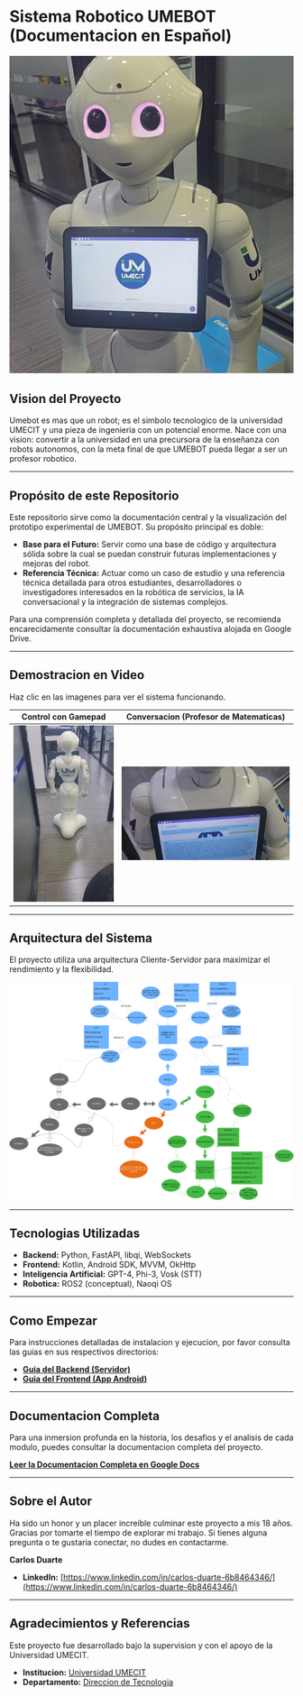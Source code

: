 # Sistema Robotico UMEBOT (Documentacion en Espaňol)

![UMEBOT en accion](docs/images/foto_principal_del_robot.jpg)

## Vision del Proyecto

Umebot es mas que un robot; es el simbolo tecnologico de la universidad UMECIT y una pieza de ingenieria con un potencial enorme. Nace con una vision: convertir a la universidad en una precursora de la enseňanza con robots autonomos, con la meta final de que UMEBOT pueda llegar a ser un profesor robotico.

---
## Propósito de este Repositorio

Este repositorio sirve como la documentación central y la visualización del prototipo experimental de UMEBOT. Su propósito principal es doble:

* **Base para el Futuro:** Servir como una base de código y arquitectura sólida sobre la cual se puedan construir futuras implementaciones y mejoras del robot.
* **Referencia Técnica:** Actuar como un caso de estudio y una referencia técnica detallada para otros estudiantes, desarrolladores o investigadores interesados en la robótica de servicios, la IA conversacional y la integración de sistemas complejos.

Para una comprensión completa y detallada del proyecto, se recomienda encarecidamente consultar la documentación exhaustiva alojada en Google Drive.

---
## Demostracion en Video

Haz clic en las imagenes para ver el sistema funcionando.

| Control con Gamepad | Conversacion (Profesor de Matematicas) |
| :---: | :---: |
| [![Video del Control Manual](docs/images/miniatura_video_gamepad.png)](https://drive.google.com/file/d/1SCz-Rw5Va8tBe2u_U8WqBJWZ08q9z7A2/view?usp=sharing) | [![Video de Conversacion con IA](docs/images/miniatura_video_profesor.png)](https://drive.google.com/file/d/1SKIK4_gZkM9lJPK7O4PzFqOCA9pbpwPc/view?usp=sharing) |

---

## Arquitectura del Sistema

El proyecto utiliza una arquitectura Cliente-Servidor para maximizar el rendimiento y la flexibilidad.

![Diagrama de Arquitectura](docs/images/UMEbotdrawio.png)

---

## Tecnologias Utilizadas

* **Backend:** Python, FastAPI, libqi, WebSockets
* **Frontend:** Kotlin, Android SDK, MVVM, OkHttp
* **Inteligencia Artificial:** GPT-4, Phi-3, Vosk (STT)
* **Robotica:** ROS2 (conceptual), Naoqi OS

---

## Como Empezar

Para instrucciones detalladas de instalacion y ejecucion, por favor consulta las guias en sus respectivos directorios:

* **[Guia del Backend (Servidor)](backend-python/README.md)**
* **[Guia del Frontend (App Android)](frontend_kotlin/README.md)**

---

## Documentacion Completa

Para una inmersion profunda en la historia, los desafios y el analisis de cada modulo, puedes consultar la documentacion completa del proyecto.

**[Leer la Documentacion Completa en Google Docs](https://docs.google.com/document/d/1S1QWxnhAV4Ik9rURn3ecavuSRjm7s95CjpAvrnoCoAQ/edit?usp=sharing)**

---

## Sobre el Autor

Ha sido un honor y un placer increible culminar este proyecto a mis 18 aňos. Gracias por tomarte el tiempo de explorar mi trabajo. Si tienes alguna pregunta o te gustaria conectar, no dudes en contactarme.

**Carlos Duarte**
* **LinkedIn:** [https://www.linkedin.com/in/carlos-duarte-6b8464346/](https://www.linkedin.com/in/carlos-duarte-6b8464346/)

---

## Agradecimientos y Referencias

Este proyecto fue desarrollado bajo la supervision y con el apoyo de la Universidad UMECIT.

* **Institucion:** [Universidad UMECIT](https://umecit.edu.pa/)
* **Departamento:** [Direccion de Tecnologia](https://respaldo.umecit.edu.pa/direccion-de-tecnologia/)


